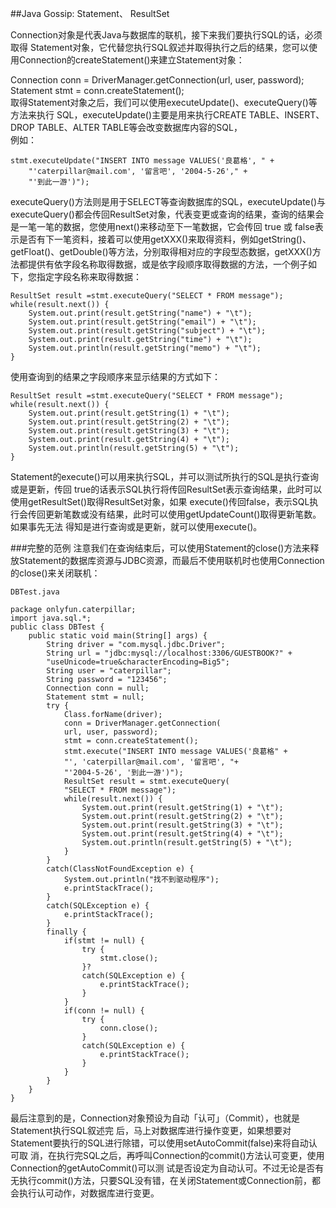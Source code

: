 ##Java Gossip: Statement、 ResultSet
                    
Connection对象是代表Java与数据库的联机，接下来我们要执行SQL的话，必须取得 Statement对象，它代替您执行SQL叙述并取得执行之后的结果，您可以使用Connection的createStatement()来建立Statement对象：               

Connection conn = DriverManager.getConnection(url, user, password);                                
Statement stmt = conn.createStatement();                                      
取得Statement对象之后，我们可以使用executeUpdate()、executeQuery()等方法来执行 SQL，executeUpdate()主要是用来执行CREATE TABLE、INSERT、DROP TABLE、ALTER TABLE等会改变数据库内容的SQL，                                                          
例如：                           
```
stmt.executeUpdate("INSERT INTO message VALUES('良葛格', " +
	"'caterpillar@mail.com', '留言吧', '2004-5-26'," +
	"'到此一游')");
```
                                     
executeQuery()方法则是用于SELECT等查询数据库的SQL，executeUpdate()与 executeQuery()都会传回ResultSet对象，代表变更或查询的结果，查询的结果会是一笔一笔的数据，您使用next()来移动至下一笔数据，它会传回 true 或 false表示是否有下一笔资料，接着可以使用getXXX()来取得资料，例如getString()、getFloat()、getDouble()等方法，分别取得相对应的字段型态数据，getXXX()方法都提供有依字段名称取得数据，或是依字段顺序取得数据的方法，一个例子如下，您指定字段名称来取得数据：                                    
                     
```
ResultSet result =stmt.executeQuery("SELECT * FROM message");
while(result.next()) {
	System.out.print(result.getString("name") + "\t");
	System.out.print(result.getString("email") + "\t");
	System.out.print(result.getString("subject") + "\t");
	System.out.print(result.getString("time") + "\t");
	System.out.println(result.getString("memo") + "\t");
}
```     
                      
使用查询到的结果之字段顺序来显示结果的方式如下：                                                
```
ResultSet result =stmt.executeQuery("SELECT * FROM message");
while(result.next()) {
	System.out.print(result.getString(1) + "\t");
	System.out.print(result.getString(2) + "\t");
	System.out.print(result.getString(3) + "\t");
	System.out.print(result.getString(4) + "\t");
	System.out.println(result.getString(5) + "\t");
}
```                    
Statement的execute()可以用来执行SQL，并可以测试所执行的SQL是执行查询或是更新，传回 true的话表示SQL执行将传回ResultSet表示查询结果，此时可以使用getResultSet()取得ResultSet对象，如果 execute()传回false，表示SQL执行会传回更新笔数或没有结果，此时可以使用getUpdateCount()取得更新笔数。如果事先无法 得知是进行查询或是更新，就可以使用execute()。
                                               

###完整的范例
注意我们在查询结束后，可以使用Statement的close()方法来释放Statement的数据库资源与JDBC资源，而最后不使用联机时也使用Connection的close()来关闭联机：               
```
DBTest.java

package onlyfun.caterpillar;
import java.sql.*;
public class DBTest {
	public static void main(String[] args) {
		String driver = "com.mysql.jdbc.Driver";
		String url = "jdbc:mysql://localhost:3306/GUESTBOOK?" +
		"useUnicode=true&characterEncoding=Big5";
		String user = "caterpillar";
		String password = "123456";
		Connection conn = null;
		Statement stmt = null;
		try {
			Class.forName(driver);
			conn = DriverManager.getConnection(
			url, user, password);
			stmt = conn.createStatement();
			stmt.execute("INSERT INTO message VALUES('良葛格" +
			"', 'caterpillar@mail.com', '留言吧', "+
			"'2004-5-26', '到此一游')");
			ResultSet result = stmt.executeQuery(
			"SELECT * FROM message");
			while(result.next()) {
				System.out.print(result.getString(1) + "\t");
				System.out.print(result.getString(2) + "\t");
				System.out.print(result.getString(3) + "\t");
				System.out.print(result.getString(4) + "\t");
				System.out.println(result.getString(5) + "\t");
			}
		}
		catch(ClassNotFoundException e) {
			System.out.println("找不到驱动程序");
			e.printStackTrace();
		}
		catch(SQLException e) {
			e.printStackTrace();
		}
		finally {
			if(stmt != null) {
				try {
					stmt.close();
				}?
				catch(SQLException e) {
					e.printStackTrace();
				}
			}
			if(conn != null) {
				try {
					conn.close();
				}
				catch(SQLException e) {
					e.printStackTrace();
				}
			}
		}
	}
} 
```                 
最后注意到的是，Connection对象预设为自动「认可」（Commit），也就是Statement执行SQL叙述完 后，马上对数据库进行操作变更，如果想要对Statement要执行的SQL进行除错，可以使用setAutoCommit(false)来将自动认可取 消，在执行完SQL之后，再呼叫Connection的commit()方法认可变更，使用Connection的getAutoCommit()可以测 试是否设定为自动认可。不过无论是否有无执行commit()方法，只要SQL没有错，在关闭Statement或Connection前，都会执行认可动作，对数据库进行变更。                              
